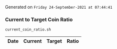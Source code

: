 Generated on `Friday 24-September-2021 at 07:44:41`

### Current to Target Coin Ratio
`current_coin_ratio.sh`

Date|Current|Target|Ratio
---|---|---|---
